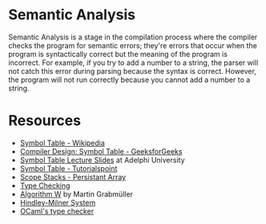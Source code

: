 # Semantic Analysis

Semantic Analysis is a stage in the compilation process where the compiler checks the program for semantic errors; they're errors that occur when the program is syntactically correct but the meaning of the program is incorrect. For example, if you try to add a number to a string, the parser will not catch this error during parsing because the syntax is correct. However, the program will not run correctly because you cannot add a number to a string.

# Resources
- [Symbol Table - Wikipedia](https://en.wikipedia.org/wiki/Symbol_table)
- [Compiler Design: Symbol Table - GeeksforGeeks](https://www.geeksforgeeks.org/symbol-table-compiler/)
- [Symbol Table Lecture Slides](https://home.adelphi.edu/~siegfried/cs372/372l3.pdf) at Adelphi University
- [Symbol Table - Tutorialspoint](https://www.tutorialspoint.com/compiler_design/compiler_design_symbol_table.htm)
- [Scope Stacks - Persistant Array](https://en.wikipedia.org/wiki/Persistent_array)
- [Type Checking](https://en.wikipedia.org/wiki/Type_checking)
- [Algorithm W](https://raw.githubusercontent.com/mgrabmueller/AlgorithmW/master/pdf/AlgorithmW.pdf) by Martin Grabmüller
- [Hindley-Milner System](https://pfudke.wordpress.com/2014/11/20/hindley-milner-type-inference-a-practical-example-2/)
- [OCaml's type checker](https://okmij.org/ftp/ML/generalization.html)